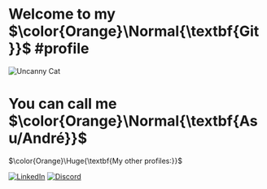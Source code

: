 # Welcome to my $\color{Orange}\Normal{\textbf{Git}}$ #profile
  
![Uncanny Cat](https://media.tenor.com/Oee1T9EpfHwAAAAi/uncanny-cat-golf-peak.gif)

# You can call me $\color{Orange}\Normal{\textbf{Asu/André}}$

<div>
  
</div>

$\color{Orange}\Huge{\textbf{My other profiles:}}$

[![LinkedIn](https://custom-icon-badges.demolab.com/badge/LinkedIn-0A66C2?logo=linkedin-white&logoColor=fff)](https://www.linkedin.com/in/andré-emygdio-ferreira-46bb32219)
[![Discord](https://img.shields.io/badge/Discord-%235865F2.svg?&logo=discord&logoColor=white)](https://discordapp.com/users/412318343819952129)





<!--
**Asuyz/Asuyz** is a ✨ _special_ ✨ repository because its `README.md` (this file) appears on your GitHub profile.

Here are some ideas to get you started:

- 🔭 I’m currently working on ...
- 🌱 I’m currently learning ...
- 👯 I’m looking to collaborate on ...
- 🤔 I’m looking for help with ...
- 💬 Ask me about ...
- 📫 How to reach me: ...
- 😄 Pronouns: ...
- ⚡ Fun fact: ...
-->
